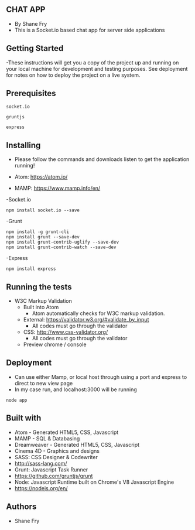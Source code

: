 ## CHAT APP
- By Shane Fry
- This is a Socket.io based chat app for server side applications

## Getting Started
-These instructions will get you a copy of the project up and running on your local machine for development and testing purposes. See deployment for notes on how to deploy the project on a live system.



## Prerequisites
```
socket.io
```

```
gruntjs
```

```
express
```


## Installing

- Please follow the commands and downloads listen to get the application running!

- Atom: https://atom.io/
- MAMP: https://www.mamp.info/en/

-Socket.io
```
npm install socket.io --save
```

-Grunt
```
npm install -g grunt-cli
npm install grunt --save-dev
npm install grunt-contrib-uglify --save-dev
npm install grunt-contrib-watch --save-dev
```

-Express
```
npm install express
```


## Running the tests
- W3C Markup Validation
    - Built into Atom
        - Atom automatically checks for W3C markup validation.
    - External: https://validator.w3.org/#validate_by_input
        - All codes must go through the validator
    - CSS: http://www.css-validator.org/
        - All codes must go through the validator
    - Preview chrome / console

## Deployment
- Can use either Mamp, or local host through using a port and express to direct to new view page
- In my case run, and localhost:3000 will be running
```
node app
```


## Built with
- Atom - Generated HTML5, CSS, Javascript
- MAMP - SQL & Databasing
- Dreamweaver - Generated HTML5, CSS, Javascript
- Cinema 4D - Graphics and designs
- SASS: CSS Designer & Codewriter
 - http://sass-lang.com/
- Grunt: Javascript Task Runner
 - https://github.com/gruntjs/grunt
- Node: Javascript Runtime built on Chrome's V8 Javascript Engine
 - https://nodejs.org/en/

## Authors
- Shane Fry
